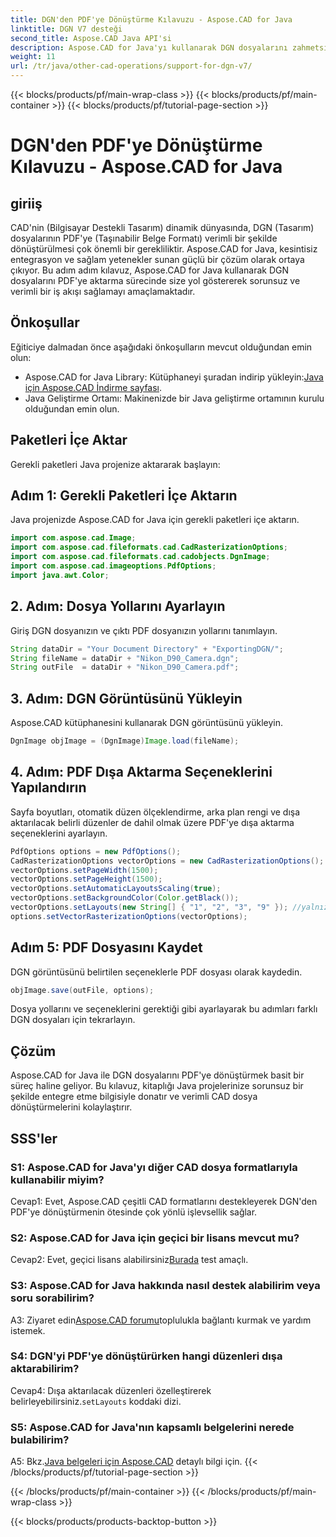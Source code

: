 ```yaml
---
title: DGN'den PDF'ye Dönüştürme Kılavuzu - Aspose.CAD for Java
linktitle: DGN V7 desteği
second_title: Aspose.CAD Java API'si
description: Aspose.CAD for Java'yı kullanarak DGN dosyalarını zahmetsizce PDF'ye dönüştürün. Sorunsuz entegrasyon ve verimli iş akışı için adım adım kılavuzumuzu izleyin.
weight: 11
url: /tr/java/other-cad-operations/support-for-dgn-v7/
---
```


{{< blocks/products/pf/main-wrap-class >}}
{{< blocks/products/pf/main-container >}}
{{< blocks/products/pf/tutorial-page-section >}}

# DGN'den PDF'ye Dönüştürme Kılavuzu - Aspose.CAD for Java

## giriiş

CAD'nin (Bilgisayar Destekli Tasarım) dinamik dünyasında, DGN (Tasarım) dosyalarının PDF'ye (Taşınabilir Belge Formatı) verimli bir şekilde dönüştürülmesi çok önemli bir gerekliliktir. Aspose.CAD for Java, kesintisiz entegrasyon ve sağlam yetenekler sunan güçlü bir çözüm olarak ortaya çıkıyor. Bu adım adım kılavuz, Aspose.CAD for Java kullanarak DGN dosyalarını PDF'ye aktarma sürecinde size yol göstererek sorunsuz ve verimli bir iş akışı sağlamayı amaçlamaktadır.

## Önkoşullar

Eğiticiye dalmadan önce aşağıdaki önkoşulların mevcut olduğundan emin olun:
-  Aspose.CAD for Java Library: Kütüphaneyi şuradan indirip yükleyin:[Java için Aspose.CAD İndirme sayfası](https://releases.aspose.com/cad/java/).
- Java Geliştirme Ortamı: Makinenizde bir Java geliştirme ortamının kurulu olduğundan emin olun.

## Paketleri İçe Aktar

Gerekli paketleri Java projenize aktararak başlayın:

## Adım 1: Gerekli Paketleri İçe Aktarın

Java projenizde Aspose.CAD for Java için gerekli paketleri içe aktarın.
```java
import com.aspose.cad.Image;
import com.aspose.cad.fileformats.cad.CadRasterizationOptions;
import com.aspose.cad.fileformats.cad.cadobjects.DgnImage;
import com.aspose.cad.imageoptions.PdfOptions;
import java.awt.Color;
```

## 2. Adım: Dosya Yollarını Ayarlayın

Giriş DGN dosyanızın ve çıktı PDF dosyanızın yollarını tanımlayın.

```java
String dataDir = "Your Document Directory" + "ExportingDGN/";
String fileName = dataDir + "Nikon_D90_Camera.dgn";
String outFile  = dataDir + "Nikon_D90_Camera.pdf";
```

## 3. Adım: DGN Görüntüsünü Yükleyin

Aspose.CAD kütüphanesini kullanarak DGN görüntüsünü yükleyin.

```java
DgnImage objImage = (DgnImage)Image.load(fileName);
```

## 4. Adım: PDF Dışa Aktarma Seçeneklerini Yapılandırın

Sayfa boyutları, otomatik düzen ölçeklendirme, arka plan rengi ve dışa aktarılacak belirli düzenler de dahil olmak üzere PDF'ye dışa aktarma seçeneklerini ayarlayın.

```java
PdfOptions options = new PdfOptions();
CadRasterizationOptions vectorOptions = new CadRasterizationOptions();
vectorOptions.setPageWidth(1500);
vectorOptions.setPageHeight(1500);
vectorOptions.setAutomaticLayoutsScaling(true);
vectorOptions.setBackgroundColor(Color.getBlack());
vectorOptions.setLayouts(new String[] { "1", "2", "3", "9" }); //yalnızca 4 (1,2,3 ve 9) görünümü dışa aktar
options.setVectorRasterizationOptions(vectorOptions);
```

## Adım 5: PDF Dosyasını Kaydet

DGN görüntüsünü belirtilen seçeneklerle PDF dosyası olarak kaydedin.

```java
objImage.save(outFile, options);
```

Dosya yollarını ve seçeneklerini gerektiği gibi ayarlayarak bu adımları farklı DGN dosyaları için tekrarlayın.

## Çözüm

Aspose.CAD for Java ile DGN dosyalarını PDF'ye dönüştürmek basit bir süreç haline geliyor. Bu kılavuz, kitaplığı Java projelerinize sorunsuz bir şekilde entegre etme bilgisiyle donatır ve verimli CAD dosya dönüştürmelerini kolaylaştırır.

## SSS'ler

### S1: Aspose.CAD for Java'yı diğer CAD dosya formatlarıyla kullanabilir miyim?

Cevap1: Evet, Aspose.CAD çeşitli CAD formatlarını destekleyerek DGN'den PDF'ye dönüştürmenin ötesinde çok yönlü işlevsellik sağlar.

### S2: Aspose.CAD for Java için geçici bir lisans mevcut mu?

 Cevap2: Evet, geçici lisans alabilirsiniz[Burada](https://purchase.aspose.com/temporary-license/) test amaçlı.

### S3: Aspose.CAD for Java hakkında nasıl destek alabilirim veya soru sorabilirim?

 A3: Ziyaret edin[Aspose.CAD forumu](https://forum.aspose.com/c/cad/19)toplulukla bağlantı kurmak ve yardım istemek.

### S4: DGN'yi PDF'ye dönüştürürken hangi düzenleri dışa aktarabilirim?

 Cevap4: Dışa aktarılacak düzenleri özelleştirerek belirleyebilirsiniz.`setLayouts` koddaki dizi.

### S5: Aspose.CAD for Java'nın kapsamlı belgelerini nerede bulabilirim?

 A5: Bkz.[Java belgeleri için Aspose.CAD](https://reference.aspose.com/cad/java/) detaylı bilgi için.
{{< /blocks/products/pf/tutorial-page-section >}}

{{< /blocks/products/pf/main-container >}}
{{< /blocks/products/pf/main-wrap-class >}}

{{< blocks/products/products-backtop-button >}}
